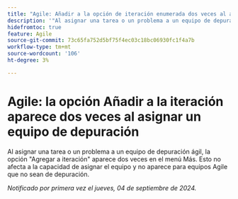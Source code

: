 ```yaml
---
title: "Agile: Añadir a la opción de iteración enumerada dos veces al asignar el equipo de depuración"
description: '"Al asignar una tarea o un problema a un equipo de depuración ágil, la opción Añadir a la iteración aparece dos veces en el menú Más. Esto no afecta a la capacidad de asignar el equipo y no aparece para equipos Agile que no sean de scrum".'
hidefromtoc: true
feature: Agile
source-git-commit: 73c65fa752d5bf75f4ec03c18bc06930fc1f4a7b
workflow-type: tm+mt
source-wordcount: '106'
ht-degree: 3%

---
```


# Agile: la opción Añadir a la iteración aparece dos veces al asignar un equipo de depuración

Al asignar una tarea o un problema a un equipo de depuración ágil, la opción &quot;Agregar a iteración&quot; aparece dos veces en el menú Más. Esto no afecta a la capacidad de asignar el equipo y no aparece para equipos Agile que no sean de depuración.

_Notificado por primera vez el jueves, 04 de septiembre de 2024._
